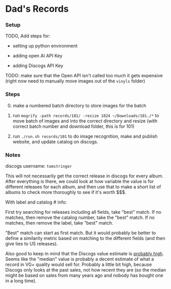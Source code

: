 # Dad's Records

### Setup

TODO, Add steps for:

- setting up python environment

- adding open AI API Key

- adding Discogs API Key


TODO: make sure that the Open API isn't called too much it gets
expensive (right now need to manually move images out of the `vinyls`
folder)

### Steps

0. make a numbered batch directory to store images for the batch

1. run `mogrify -path records/101/ -resize 1024 ~/Downloads/101./*` to
 move batch of images and into the correct directory and resize (with
 correct batch number and download folder, this is for 101)

2. run `./run.sh records/101` to do image recognition, make and
   publish website, and update catalog on discogs.

### Notes

discogs username: `tomstringer`

This will not necessarily get the correct release in discogs for every
album. After everything is there, we could look at how variable the
value is for different releases for each album, and then use that to
make a short list of albums to check more thoroughly to see if it's
worth $$$.

With label and catalog # info:

First try searching for releases including all fields, take "best" match.
If no matches, then remove the catalog number, take the "best" match.
If no matches, then remove the label, take "best" match.

"Best" match can start as first match. But it would probably be better
to define a similarity metric based on matching to the different
fields (and then give ties to US releases).

Also good to keep in mind that the Discogs value estimate is [probably
high](https://www.reddit.com/r/vinyl/comments/bfxbmc/how_accurate_is_discogs_estimated_collection_value/). Seems
like the "median" value is probably a decent estimate of what a record
in VG+ quality would sell for. Probably a little bit high, because
Discogs only looks at the past sales, not how recent they are (so the
median might be based on sales from many years ago and nobody has
bought one in a long time).
